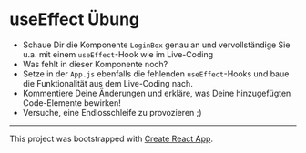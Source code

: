 # useEffect Übung

- Schaue Dir die Komponente `LoginBox` genau an und vervollständige Sie u.a. mit einem `useEffect`-Hook wie im Live-Coding
- Was fehlt in dieser Komponente noch?
- Setze in der `App.js` ebenfalls die fehlenden `useEffect`-Hooks und baue die Funktionalität aus dem Live-Coding nach.
- Kommentiere Deine Änderungen und erkläre, was Deine hinzugefügten Code-Elemente bewirken!
- Versuche, eine Endlosschleife zu provozieren ;)

---

This project was bootstrapped with [Create React App](https://github.com/facebook/create-react-app).
